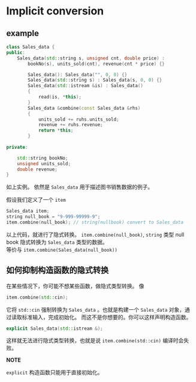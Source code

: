 # Implicit conversion  


## example 


```c++
class Sales_data {
public:
    Sales_data(std::string s, unsigned cnt, double price) : 
        bookNo(s), units_sold(cnt), revenue(cnt * price) {}

        Sales_data(): Sales_data("", 0, 0) {}
        Sales_data(std::string s) : Sales_data(s, 0, 0) {} 
        Sales_data(std::istream &is) : Sales_data() 
        {
            read(is, *this);
        }
        Sales_data &combine(const Sales_data &rhs)
        {
            units_sold += ruhs.units_sold;
            revenue += ruhs.revenue;
            return *this; 
        }
        
private:

    std::string bookNo;
    unsigned units_sold;
    double revenue;           
}

```

如上实例。 依然是 `Sales_data` 用于描述图书销售数据的例子。 

假设我们定义了一个 `item`

```c++
Sales_data item; 
string null_book = "9-999-99999-9";
item.combine(null_book); // string(nullbook) convert to Sales_data
```

以上代码，就进行了隐式转换。 `item.combine(null_book)`, `string` 类型 null book 隐式转换为 `Sales_data` 类型的数据。 <br/>
等价与 `item.combine(Sales_data(null_book))`

## 如何抑制构造函数的隐式转换 

在某些情况下，你可能不想某些函数，做隐式类型转换。 像 

```c++
item.combine(std::cin);
```
它将 `std::cin` 强制转换为 `Sales_data` 。也就是构建一个 `Sales_data` 对象，通过读取标准输入，完成初始化。 而这不是你想要的。你可以这样声明构造函数。  

```c++
explicit Sales_data(std::istream &);  
```

这样就无法进行隐式类型转换，也就是说 `item.combine(std::cin)` 编译时会失败。 

**NOTE** <br/>

`explicit` 构造函数只能用于直接初始化。 


